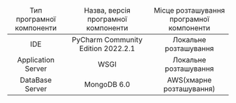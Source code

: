 
<table>
    <thead align="center">
        <tr>
            <td>Тип програмної <br>компоненти</br></td>
            <td>Назва, версія програмної <br>компоненти</br></td>
            <td>Місце розташування <br>програмної компоненти</br></td>
        </tr>
    </thead>
    <tbody>
        <tr>
            <td align="center">
             IDE
            </td>
            <td align="center">PyCharm Community Edition 2022.2.1</td>
          <td align="center">
           Локальне розташування
          </td>
        </tr>
        <tr>
             <td align="center">
              Application Server
            </td>
            <td align="center">WSGI</td>
          <td align="center">
            Локальне розташування
          </td>
        </tr>
        <tr>
             <td align="center">
              DataBase Server
            </td>
            <td align="center">MongoDB 6.0</td>
          <td align="center">
            AWS(хмарне розташування)
          </td>
        </tr>
    </tbody>
</table>
